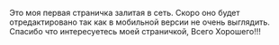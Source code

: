 Это моя первая страничка залитая в сеть. Скоро оно будет отредактировано так как в мобильной версии не очень выглядить. Спасибо что интересуетесь моей страничкой, Всего Хорошего!!!
